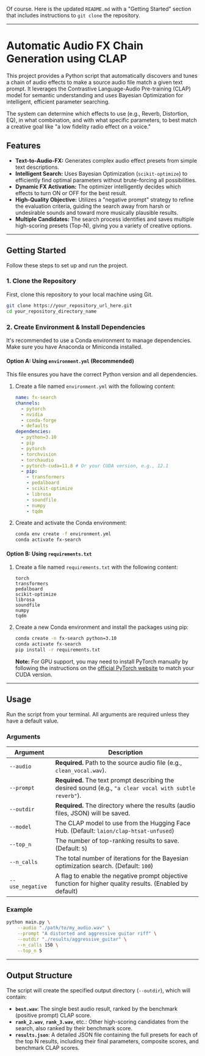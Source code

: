 Of course. Here is the updated `README.md` with a "Getting Started" section that includes instructions to `git clone` the repository.

-----

# Automatic Audio FX Chain Generation using CLAP

This project provides a Python script that automatically discovers and tunes a chain of audio effects to make a source audio file match a given text prompt. It leverages the Contrastive Language-Audio Pre-training (CLAP) model for semantic understanding and uses Bayesian Optimization for intelligent, efficient parameter searching.

The system can determine which effects to use (e.g., Reverb, Distortion, EQ), in what combination, and with what specific parameters, to best match a creative goal like "a low fidelity radio effect on a voice."

## Features

  - **Text-to-Audio-FX:** Generates complex audio effect presets from simple text descriptions.
  - **Intelligent Search:** Uses Bayesian Optimization (`scikit-optimize`) to efficiently find optimal parameters without brute-forcing all possibilities.
  - **Dynamic FX Activation:** The optimizer intelligently decides which effects to turn ON or OFF for the best result.
  - **High-Quality Objective:** Utilizes a "negative prompt" strategy to refine the evaluation criteria, guiding the search away from harsh or undesirable sounds and toward more musically plausible results.
  - **Multiple Candidates:** The search process identifies and saves multiple high-scoring presets (Top-N), giving you a variety of creative options.

-----

## Getting Started

Follow these steps to set up and run the project.

### 1\. Clone the Repository

First, clone this repository to your local machine using Git.

```bash
git clone https://your_repository_url_here.git
cd your_repository_directory_name
```

### 2\. Create Environment & Install Dependencies

It's recommended to use a Conda environment to manage dependencies. Make sure you have Anaconda or Miniconda installed.

#### Option A: Using `environment.yml` (Recommended)

This file ensures you have the correct Python version and all dependencies.

1.  Create a file named `environment.yml` with the following content:

    ```yaml
    name: fx-search
    channels:
      - pytorch
      - nvidia
      - conda-forge
      - defaults
    dependencies:
      - python=3.10
      - pip
      - pytorch
      - torchvision
      - torchaudio
      - pytorch-cuda=11.8 # Or your CUDA version, e.g., 12.1
      - pip:
        - transformers
        - pedalboard
        - scikit-optimize
        - librosa
        - soundfile
        - numpy
        - tqdm
    ```

2.  Create and activate the Conda environment:

    ```bash
    conda env create -f environment.yml
    conda activate fx-search
    ```

#### Option B: Using `requirements.txt`

1.  Create a file named `requirements.txt` with the following content:

    ```
    torch
    transformers
    pedalboard
    scikit-optimize
    librosa
    soundfile
    numpy
    tqdm
    ```

2.  Create a new Conda environment and install the packages using pip:

    ```bash
    conda create -n fx-search python=3.10
    conda activate fx-search
    pip install -r requirements.txt
    ```

    **Note:** For GPU support, you may need to install PyTorch manually by following the instructions on the [official PyTorch website](https://pytorch.org/get-started/locally/) to match your CUDA version.

-----

## Usage

Run the script from your terminal. All arguments are required unless they have a default value.

### Arguments

| Argument          | Description                                                                                              |
| ----------------- | -------------------------------------------------------------------------------------------------------- |
| `--audio`         | **Required.** Path to the source audio file (e.g., `clean_vocal.wav`).                                    |
| `--prompt`        | **Required.** The text prompt describing the desired sound (e.g., `"a clear vocal with subtle reverb"`). |
| `--outdir`        | **Required.** The directory where the results (audio files, JSON) will be saved.                         |
| `--model`         | The CLAP model to use from the Hugging Face Hub. (Default: `laion/clap-htsat-unfused`)                   |
| `--top_n`         | The number of top-ranking results to save. (Default: `5`)                                                |
| `--n_calls`       | The total number of iterations for the Bayesian optimization search. (Default: `100`)                      |
| `--use_negative`  | A flag to enable the negative prompt objective function for higher quality results. (Enabled by default) |

### Example

```bash
python main.py \
    --audio "./path/to/my_audio.wav" \
    --prompt "A distorted and aggressive guitar riff" \
    --outdir "./results/aggressive_guitar" \
    --n_calls 150 \
    --top_n 5
```

-----

## Output Structure

The script will create the specified output directory (`--outdir`), which will contain:

  - **`best.wav`**: The single best audio result, ranked by the benchmark (positive prompt) CLAP score.
  - **`rank_2.wav`**, **`rank_3.wav`**, etc.: Other high-scoring candidates from the search, also ranked by their benchmark score.
  - **`results.json`**: A detailed JSON file containing the full presets for each of the top N results, including their final parameters, composite scores, and benchmark CLAP scores.